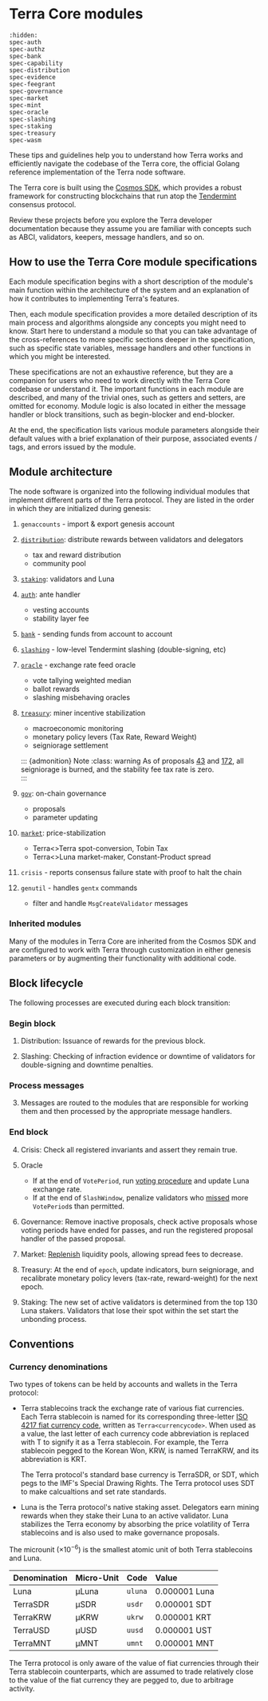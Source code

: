# Terra Core modules

```{toctree}
:hidden:
spec-auth
spec-authz
spec-bank
spec-capability
spec-distribution
spec-evidence
spec-feegrant
spec-governance
spec-market
spec-mint
spec-oracle
spec-slashing
spec-staking
spec-treasury
spec-wasm
```

These tips and guidelines help you to understand how Terra works and efficiently navigate the codebase of the Terra core, the official Golang reference implementation of the Terra node software.

The Terra core is built using the [Cosmos SDK](https://cosmos.network/sdk), which provides a robust framework for constructing blockchains that run atop the [Tendermint](https://tendermint.com/) consensus protocol.

Review these projects before you explore the Terra developer documentation because they assume you are familiar with concepts such as ABCI, validators, keepers, message handlers, and so on.

## How to use the Terra Core module specifications

Each module specification begins with a short description of the module's main function within the architecture of the system and an explanation of how it contributes to implementing Terra's features.

Then, each module specification provides a more detailed description of its main process and algorithms alongside any concepts you might need to know. Start here to understand a module so that you can take advantage of the cross-references to more specific sections deeper in the specification, such as specific state variables, message handlers and other functions in which you might be interested.

These specifications are not an exhaustive reference, but they are a companion for users who need to work directly with the Terra Core codebase or understand it. The important functions in each module are described, and many of the trivial ones, such as getters and setters, are omitted for economy. Module logic is also located in either the message handler or block transitions, such as begin-blocker and end-blocker.

At the end, the specification lists various module parameters alongside their default values with a brief explanation of their purpose, associated events / tags, and errors issued by the module.

## Module architecture

The node software is organized into the following individual modules that implement different parts of the Terra protocol. They are listed in the order in which they are initialized during genesis:

1. `genaccounts` - import & export genesis account
2. [`distribution`](spec-distribution.md): distribute rewards between validators and delegators
   - tax and reward distribution
   - community pool
3. [`staking`](spec-staking.md): validators and Luna
4. [`auth`](spec-auth.md): ante handler
   - vesting accounts
   - stability layer fee
5. [`bank`](spec-bank.md) - sending funds from account to account
6. [`slashing`](spec-slashing.md) - low-level Tendermint slashing (double-signing, etc)
7. [`oracle`](spec-oracle.md) - exchange rate feed oracle
   - vote tallying weighted median
   - ballot rewards
   - slashing misbehaving oracles
8. [`treasury`](spec-treasury.md): miner incentive stabilization
   - macroeconomic monitoring
   - monetary policy levers (Tax Rate, Reward Weight)
   - seigniorage settlement

   ::: {admonition} Note
   :class: warning
   As of proposals [43](https://station.terra.money/proposal/43) and [172](https://station.terra.money/proposal/172), all seigniorage is burned, and the stability fee tax rate is zero.  
   :::
   
9. [`gov`](spec-governance.md): on-chain governance
    - proposals
    - parameter updating
10. [`market`](spec-market.md): price-stabilization
    - Terra<>Terra spot-conversion, Tobin Tax
    - Terra<>Luna market-maker, Constant-Product spread
11. `crisis` - reports consensus failure state with proof to halt the chain
12. `genutil` - handles `gentx` commands
    - filter and handle `MsgCreateValidator` messages

### Inherited modules

Many of the modules in Terra Core are inherited from the Cosmos SDK and are configured to work with Terra through customization in either genesis parameters or by augmenting their functionality with additional code.

## Block lifecycle

The following processes are executed during each block transition:

### Begin block

1. Distribution: Issuance of rewards for the previous block.

2. Slashing: Checking of infraction evidence or downtime of validators for double-signing and downtime penalties.

### Process messages

3. Messages are routed to the modules that are responsible for working them and then processed by the appropriate message handlers.

### End block

4. Crisis: Check all registered invariants and assert they remain true.

5. Oracle

   - If at the end of `VotePeriod`, run [voting procedure](spec-oracle.md#voting-procedure) and update Luna exchange rate.
   - If at the end of `SlashWindow`, penalize validators who [missed](spec-slashing.md) more `VotePeriod`s than permitted.

6. Governance: Remove inactive proposals, check active proposals whose voting periods have ended for passes, and run the registered proposal handler of the passed proposal.

7. Market: [Replenish](spec-market.md#end-block) liquidity pools, allowing spread fees to decrease.

8. Treasury: At the end of `epoch`, update indicators, burn seigniorage, and recalibrate monetary policy levers (tax-rate, reward-weight) for the next epoch.

9. Staking: The new set of active validators is determined from the top 130 Luna stakers. Validators that lose their spot within the set start the unbonding process.

## Conventions

### Currency denominations

Two types of tokens can be held by accounts and wallets in the Terra protocol:

- Terra stablecoins track the exchange rate of various fiat currencies. Each Terra stablecoin is named for its corresponding three-letter [ISO 4217 fiat currency code](https://www.xe.com/iso4217.php), written as `Terra<currencycode>`. When used as a value, the last letter of each currency code abbreviation is replaced with T to signify it as a Terra stablecoin. For example, the Terra stablecoin pegged to the Korean Won, KRW, is named  TerraKRW, and its abbreviation is KRT.

   The Terra protocol's standard base currency is TerraSDR, or SDT, which pegs to the IMF's Special Drawing Rights. The Terra protocol uses SDT to make calcualtions and set rate standards.

- Luna is the Terra protocol's native staking asset. Delegators earn mining rewards when they stake their Luna to an active validator. Luna stabilizes the Terra economy by absorbing the price volatility of Terra stablecoins and is also used to make governance proposals.

The microunit ($\times 10^{-6}$) is the smallest atomic unit of both Terra stablecoins and Luna.

| Denomination | Micro-Unit | Code    | Value         |
| :----------- | :--------- | :------ | :------------ |
| Luna         | µLuna      | `uluna` | 0.000001 Luna |
| TerraSDR     | µSDR       | `usdr`  | 0.000001 SDT  |
| TerraKRW     | µKRW       | `ukrw`  | 0.000001 KRT  |
| TerraUSD     | µUSD       | `uusd`  | 0.000001 UST  |
| TerraMNT     | µMNT       | `umnt`  | 0.000001 MNT  |

The Terra protocol is only aware of the value of fiat currencies through their Terra stablecoin counterparts, which are assumed to trade relatively close to the value of the fiat currency they are pegged to, due to arbitrage activity.
